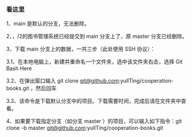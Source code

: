 ### 看这里
1、main 是默认的分支，无法删除。

2、，/2的图书管理系统已经提交到 main 分支上了，原 master 分支已经删除。

3、下载 main 分支上的数据，一共三步（此处使用 SSH 协议）：

3.1、在本地电脑上，新建并重命名一个文件夹，选中该文件夹右击，选择 Git Bash Here 

3.2、在弹出窗口输入 git clone git@github.com:yullTing/cooperation-books.git ，然后回车

3.3、该命令是下载默认分支中的项目。下载需要时间，完成后请在文件夹中查看。

4、如果要下载指定分支（如分支 master ）的项目，可以输入如下指令：git clone -b master git@github.com:yullTing/cooperation-books.git
